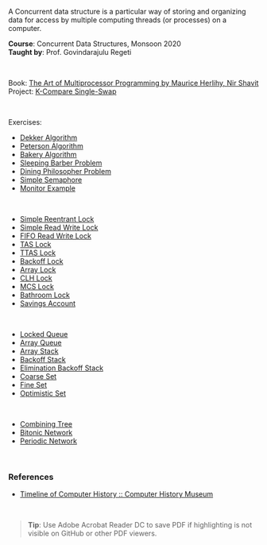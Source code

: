 A Concurrent data structure is a particular way of storing and organizing
data for access by multiple computing threads (or processes) on a computer.

**Course**: Concurrent Data Structures, Monsoon 2020<br>
**Taught by**: Prof. Govindarajulu Regeti

<br>

Book: [The Art of Multiprocessor Programming by Maurice Herlihy, Nir Shavit](https://github.com/mlearnf/the-art-of-multiprocessor-programming)<br>
Project: [K-Compare Single-Swap](https://github.com/javaf/k-compare-single-swap)

<br>

Exercises:
- [Dekker Algorithm](https://github.com/javaf/dekker-algorithm)
- [Peterson Algorithm](https://github.com/javaf/peterson-algorithm)
- [Bakery Algorithm](https://github.com/javaf/bakery-algorithm)
- [Sleeping Barber Problem](https://github.com/javaf/sleeping-barber-problem)
- [Dining Philosopher Problem](https://github.com/javaf/dining-philosophers-problem)
- [Simple Semaphore](https://github.com/javaf/simple-semaphore)
- [Monitor Example](https://github.com/javaf/monitor-example)

<br>

- [Simple Reentrant Lock](https://github.com/javaf/simple-reentrant-lock)
- [Simple Read Write Lock](https://github.com/javaf/simple-read-write-lock)
- [FIFO Read Write Lock](https://github.com/javaf/fifo-read-write-lock)
- [TAS Lock](https://github.com/javaf/tas-lock)
- [TTAS Lock](https://github.com/javaf/ttas-lock)
- [Backoff Lock](https://github.com/javaf/backoff-lock)
- [Array Lock](https://github.com/javaf/array-lock)
- [CLH Lock](https://github.com/javaf/clh-lock)
- [MCS Lock](https://github.com/javaf/mcs-lock)
- [Bathroom Lock](https://github.com/javaf/bathroom-lock)
- [Savings Account](https://github.com/javaf/savings-account)

<br>

- [Locked Queue](https://github.com/javaf/locked-queue)
- [Array Queue](https://github.com/javaf/array-queue)
- [Array Stack](https://github.com/javaf/array-stack)
- [Backoff Stack](https://github.com/javaf/backoff-stack)
- [Elimination Backoff Stack](https://github.com/javaf/elimination-backoff-stack)
- [Coarse Set](https://github.com/javaf/coarse-set)
- [Fine Set](https://github.com/javaf/fine-set)
- [Optimistic Set](https://github.com/javaf/optimistic-set)

<br>

- [Combining Tree](https://github.com/javaf/combining-tree)
- [Bitonic Network](https://github.com/javaf/bitonic-network)
- [Periodic Network](https://github.com/javaf/periodic-network)

<br>


### References

- [Timeline of Computer History :: Computer History Museum](https://www.computerhistory.org/timeline/memory-storage/)

<br>

> **Tip**: Use Adobe Acrobat Reader DC to save PDF if highlighting is not
> visible on GitHub or other PDF viewers.
